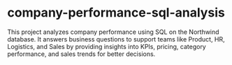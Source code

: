 # company-performance-sql-analysis
This project analyzes company performance using SQL on the Northwind database. It answers business questions to support teams like Product, HR, Logistics, and Sales by providing insights into KPIs, pricing, category performance, and sales trends for better decisions.
